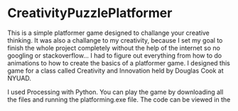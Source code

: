 # CreativityPuzzlePlatformer

This is a simple platformer game designed to challange your creative thinking. It was also a challange to my creativity, because I set my goal to finish the whole project completely without the help of the internet so no googling or stackoverflow... I had to figure out everything from how to do animations to how to create the basics of a platformer game. I designed this game for a class called Creativity and Innovation held by Douglas Cook at NYUAD. 

I used Processing with Python. You can play the game by downloading all the files and running the platforming.exe file. The code can be viewed in the 

